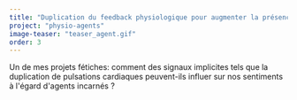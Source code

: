 ```yaml
---
title: "Duplication du feedback physiologique pour augmenter la présence sociale des agents incarnés"
project: "physio-agents"
image-teaser: "teaser_agent.gif"
order: 3
---
```


Un de mes projets fétiches: comment des signaux implicites tels que la duplication de pulsations cardiaques peuvent-ils influer sur nos sentiments à l'égard d'agents incarnés ?
